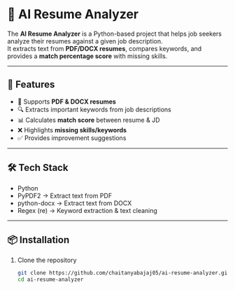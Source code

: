 # 🤖 AI Resume Analyzer

The **AI Resume Analyzer** is a Python-based project that helps job seekers analyze their resumes against a given job description.  
It extracts text from **PDF/DOCX resumes**, compares keywords, and provides a **match percentage score** with missing skills.

---

## 🚀 Features
- 📄 Supports **PDF & DOCX resumes**
- 🔍 Extracts important keywords from job descriptions
- 📊 Calculates **match score** between resume & JD
- ❌ Highlights **missing skills/keywords**
- ✅ Provides improvement suggestions

---

## 🛠️ Tech Stack
- Python
- PyPDF2 → Extract text from PDF
- python-docx → Extract text from DOCX
- Regex (re) → Keyword extraction & text cleaning

---

## 📦 Installation

1. Clone the repository
   ```bash
   git clone https://github.com/chaitanyabajaj05/ai-resume-analyzer.git
   cd ai-resume-analyzer

